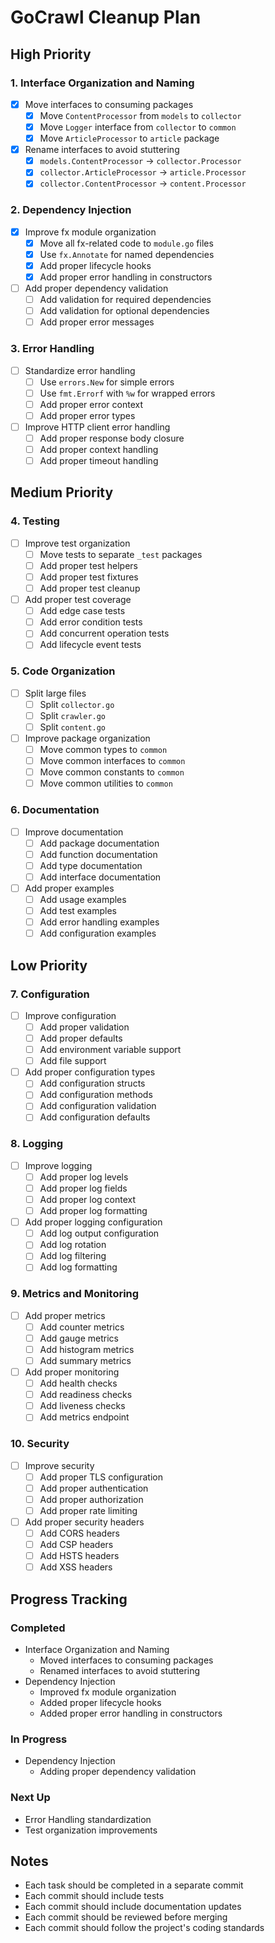 # GoCrawl Cleanup Plan

## High Priority

### 1. Interface Organization and Naming
- [x] Move interfaces to consuming packages
  - [x] Move `ContentProcessor` from `models` to `collector`
  - [x] Move `Logger` interface from `collector` to `common`
  - [x] Move `ArticleProcessor` to `article` package
- [x] Rename interfaces to avoid stuttering
  - [x] `models.ContentProcessor` → `collector.Processor`
  - [x] `collector.ArticleProcessor` → `article.Processor`
  - [x] `collector.ContentProcessor` → `content.Processor`

### 2. Dependency Injection
- [x] Improve fx module organization
  - [x] Move all fx-related code to `module.go` files
  - [x] Use `fx.Annotate` for named dependencies
  - [x] Add proper lifecycle hooks
  - [x] Add proper error handling in constructors
- [ ] Add proper dependency validation
  - [ ] Add validation for required dependencies
  - [ ] Add validation for optional dependencies
  - [ ] Add proper error messages

### 3. Error Handling
- [ ] Standardize error handling
  - [ ] Use `errors.New` for simple errors
  - [ ] Use `fmt.Errorf` with `%w` for wrapped errors
  - [ ] Add proper error context
  - [ ] Add proper error types
- [ ] Improve HTTP client error handling
  - [ ] Add proper response body closure
  - [ ] Add proper context handling
  - [ ] Add proper timeout handling

## Medium Priority

### 4. Testing
- [ ] Improve test organization
  - [ ] Move tests to separate `_test` packages
  - [ ] Add proper test helpers
  - [ ] Add proper test fixtures
  - [ ] Add proper test cleanup
- [ ] Add proper test coverage
  - [ ] Add edge case tests
  - [ ] Add error condition tests
  - [ ] Add concurrent operation tests
  - [ ] Add lifecycle event tests

### 5. Code Organization
- [ ] Split large files
  - [ ] Split `collector.go`
  - [ ] Split `crawler.go`
  - [ ] Split `content.go`
- [ ] Improve package organization
  - [ ] Move common types to `common`
  - [ ] Move common interfaces to `common`
  - [ ] Move common constants to `common`
  - [ ] Move common utilities to `common`

### 6. Documentation
- [ ] Improve documentation
  - [ ] Add package documentation
  - [ ] Add function documentation
  - [ ] Add type documentation
  - [ ] Add interface documentation
- [ ] Add proper examples
  - [ ] Add usage examples
  - [ ] Add test examples
  - [ ] Add error handling examples
  - [ ] Add configuration examples

## Low Priority

### 7. Configuration
- [ ] Improve configuration
  - [ ] Add proper validation
  - [ ] Add proper defaults
  - [ ] Add environment variable support
  - [ ] Add file support
- [ ] Add proper configuration types
  - [ ] Add configuration structs
  - [ ] Add configuration methods
  - [ ] Add configuration validation
  - [ ] Add configuration defaults

### 8. Logging
- [ ] Improve logging
  - [ ] Add proper log levels
  - [ ] Add proper log fields
  - [ ] Add proper log context
  - [ ] Add proper log formatting
- [ ] Add proper logging configuration
  - [ ] Add log output configuration
  - [ ] Add log rotation
  - [ ] Add log filtering
  - [ ] Add log formatting

### 9. Metrics and Monitoring
- [ ] Add proper metrics
  - [ ] Add counter metrics
  - [ ] Add gauge metrics
  - [ ] Add histogram metrics
  - [ ] Add summary metrics
- [ ] Add proper monitoring
  - [ ] Add health checks
  - [ ] Add readiness checks
  - [ ] Add liveness checks
  - [ ] Add metrics endpoint

### 10. Security
- [ ] Improve security
  - [ ] Add proper TLS configuration
  - [ ] Add proper authentication
  - [ ] Add proper authorization
  - [ ] Add proper rate limiting
- [ ] Add proper security headers
  - [ ] Add CORS headers
  - [ ] Add CSP headers
  - [ ] Add HSTS headers
  - [ ] Add XSS headers

## Progress Tracking

### Completed
- Interface Organization and Naming
  - Moved interfaces to consuming packages
  - Renamed interfaces to avoid stuttering
- Dependency Injection
  - Improved fx module organization
  - Added proper lifecycle hooks
  - Added proper error handling in constructors

### In Progress
- Dependency Injection
  - Adding proper dependency validation

### Next Up
- Error Handling standardization
- Test organization improvements

## Notes
- Each task should be completed in a separate commit
- Each commit should include tests
- Each commit should include documentation updates
- Each commit should be reviewed before merging
- Each commit should follow the project's coding standards
